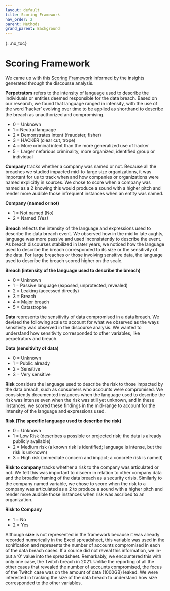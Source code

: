 ```yaml
---
layout: default
title: Scoring Framework
nav_order: 2
parent: Methods
grand_parent: Background
---
```


<!-- 
This page is an example lesson template.
Add, edit, or remove any content below for the workshop in question. -->

<!-- Putting a {: .no_toc} above a header removes it from the table of contents -->

{: .no_toc}  

# Scoring Framework

We came up with this <a href="https://mcmasteru365-my.sharepoint.com/:w:/g/personal/zeffiroa_mcmaster_ca/EUNfy4BcNsZHhMkjdAuZAAUBJRqEvF1rZlBoOkx9f5tStQ?e=6y1eDo" target="_blank" rel="noopener noreferrer">Scoring Framework</a> informed by the insights generated through the discourse analysis. 

<b> Perpetrators </b> refers to the intensity of language used to describe the individuals or entities deemed responsible for the data breach. Based on our research, we found that language ranged in intensity, with the use of the word ‘hacker’ evolving over time to be applied as shorthand to describe the breach as unauthorized and compromising. 

- 0 =	Unknown 
- 1	= Neutral language  
- 2	= Demonstrates Intent (fraudster, fisher) 
- 3	= HACKER (clear cut, trope) 
- 4	= More criminal intent than the more generalized use of hacker 
- 5	= Larger nefarious criminality, more organized, identified group or individual 

<b> Company </b> tracks whether a company was named or not. Because all the breaches we studied impacted mid-to-large size organizations, it was important for us to track when and how companies or organizations were named explicitly in sources. We chose to score when a company was named as a 2 knowing this would produce a sound with a higher pitch and render more audible those infrequent instances when an entity was named.  

<b> Company (named or not) </b>

- 1 =	Not named (No) 
- 2	= Named (Yes) 

<b> Breach </b> reflects the intensity of the language and expressions used to describe the data breach event. We observed how in the mid to late aughts, language was more passive and used inconsistently to describe the event. As breach discourses stabilized in later years, we noticed how the language used to describe the breach corresponded to its size or the sensitivity of the data. For large breaches or those involving sensitive data, the language used to describe the breach scored higher on the scale.  

<b> Breach (intensity of the language used to describe the breach) </b> 
- 0	= Unknown
- 1	= Passive language (exposed, unprotected, revealed) 
- 2	= Leaking (accessed directly) 
- 3	= Breach 
- 4	= Major breach 
- 5	= Catastrophe 

<b> Data </b> represents the sensitivity of data compromised in a data breach. We devised the following scale to account for what we observed as the ways sensitivity was observed in the discourse analysis. We wanted to understand how sensitivity corresponded to other variables, like perpetrators and breach. 

<b> Data (sensitivity of data) </b> 
- 0	= Unknown 
- 1	= Public already 
- 2	= Sensitive
- 3	= Very sensitive 

<b> Risk </b> considers the language used to describe the risk to those impacted by the data breach, such as consumers who accounts were compromised. We consistently documented instances when the language used to describe the risk was intense even when the risk was still yet unknown, and in these instances, we scored these findings in the mid-range to account for the intensity of the language and expressions used. 

<b> Risk (The specific language used to describe the risk) </b>
- 0 =	Unknown 
- 1 =	Low Risk (describes a possible or projected risk; the data is already publicly available) 
- 2	= Medium risk (a known risk is identified; language is intense, but the risk is unknown) 
- 3	= High risk (immediate concern and impact; a concrete risk is named) 

<b> Risk to company </b> tracks whether a risk to the company was articulated or not. We felt this was important to discern in relation to other company data and the broader framing of the data breach as a security crisis. Similarly to the company named variable, we chose to score when the risk to a company was articulated as a 2 to produce a sound with a higher pitch and render more audible those instances when risk was ascribed to an organization. 

<b> Risk to Company </b>
- 1 =	No 
- 2 =	Yes 

Although <b> size </b> is not represented in the framework because it was already recorded numerically in the Excel spreadsheet, this variable was used in the sonification and represents the number of accounts compromised in each of the data breach cases. If a source did not reveal this information, we in-put a ‘0’ value into the spreadsheet. Remarkably, we encountered this with only one case, the Twitch breach in 2021. Unlike the reporting of all the other cases that revealed the number of accounts compromised, the focus of the Twitch case was on the amount of data (1000GB) leaked.  We were interested in tracking the size of the data breach to understand how size corresponded to the other variables.  

